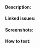 <!-- Please read https://github.com/tripleblindmarket/covid-safe-paths/wiki/Pull-Request-Best-Practices for recommended best practices before opening your first pull request -->

#### Description:

<!-- Description of what the PR does -->

#### Linked issues:

<!-- Add issues here e.g.: Fixes #1234 -->

#### Screenshots:

<!-- If you're changing visuals, add a screenshot here -->

#### How to test:

<!-- Description of how to validate or test this PR -->
